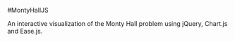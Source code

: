 #MontyHallJS

An interactive visualization of the Monty Hall problem using jQuery, Chart.js and Ease.js.
